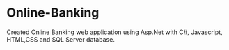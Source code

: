 # Online-Banking

Created Online Banking web application using Asp.Net with C#, Javascript, HTML,CSS and SQL Server database.

